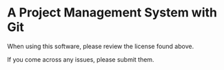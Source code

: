 A Project Management System with Git
==============

When using this software, please review the license found above. 

If you come across any issues, please submit them. 
